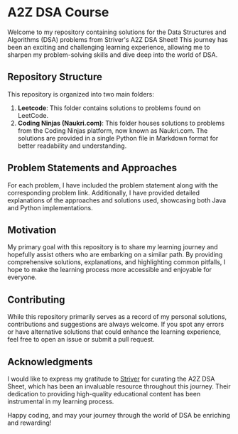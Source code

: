 # A2Z DSA Course

Welcome to my repository containing solutions for the Data Structures and Algorithms (DSA) problems from Striver's A2Z DSA Sheet! This journey has been an exciting and challenging learning experience, allowing me to sharpen my problem-solving skills and dive deep into the world of DSA.

## Repository Structure

This repository is organized into two main folders:

1. **Leetcode**: This folder contains solutions to problems found on LeetCode.
2. **Coding Ninjas (Naukri.com)**: This folder houses solutions to problems from the Coding Ninjas platform, now known as Naukri.com. The solutions are provided in a single Python file in Markdown format for better readability and understanding.

## Problem Statements and Approaches

For each problem, I have included the problem statement along with the corresponding problem link. Additionally, I have provided detailed explanations of the approaches and solutions used, showcasing both Java and Python implementations.


## Motivation

My primary goal with this repository is to share my learning journey and hopefully assist others who are embarking on a similar path. By providing comprehensive solutions, explanations, and highlighting common pitfalls, I hope to make the learning process more accessible and enjoyable for everyone.

## Contributing

While this repository primarily serves as a record of my personal solutions, contributions and suggestions are always welcome. If you spot any errors or have alternative solutions that could enhance the learning experience, feel free to open an issue or submit a pull request.

## Acknowledgments

I would like to express my gratitude to [Striver](https://www.youtube.com/c/takeUforward) for curating the A2Z DSA Sheet, which has been an invaluable resource throughout this journey. Their dedication to providing high-quality educational content has been instrumental in my learning process.

Happy coding, and may your journey through the world of DSA be enriching and rewarding!
